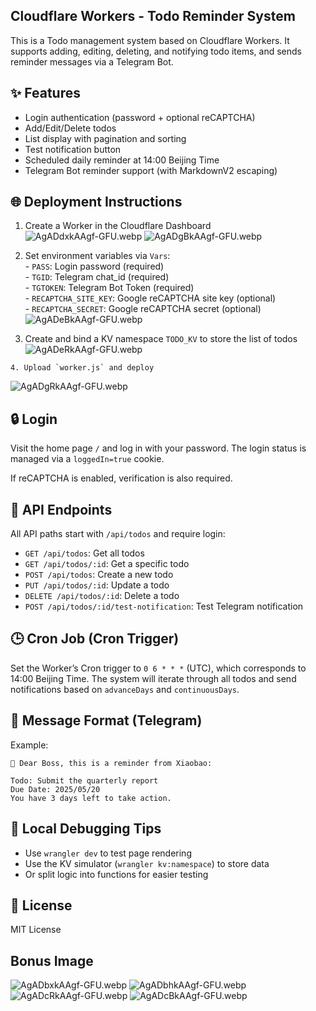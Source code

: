 ## Cloudflare Workers - Todo Reminder System

This is a Todo management system based on Cloudflare Workers. It supports adding, editing, deleting, and notifying todo items, and sends reminder messages via a Telegram Bot.

## ✨ Features

- Login authentication (password + optional reCAPTCHA)
- Add/Edit/Delete todos
- List display with pagination and sorting
- Test notification button
- Scheduled daily reminder at 14:00 Beijing Time
- Telegram Bot reminder support (with MarkdownV2 escaping)

## 🌐 Deployment Instructions



   1. Create a Worker in the Cloudflare Dashboard  
   ![AgADdxkAAgf-GFU.webp](https://cdn.canjie.org/AgADdxkAAgf-GFU.webp)
![AgADgBkAAgf-GFU.webp](https://cdn.canjie.org/AgADgBkAAgf-GFU.webp)

   2. Set environment variables via `Vars`:  
    - `PASS`: Login password (required)  
    - `TGID`: Telegram chat_id (required)  
    - `TGTOKEN`: Telegram Bot Token (required)  
    - `RECAPTCHA_SITE_KEY`: Google reCAPTCHA site key (optional)  
    - `RECAPTCHA_SECRET`: Google reCAPTCHA secret (optional)  
   ![AgADeBkAAgf-GFU.webp](https://cdn.canjie.org/AgADeBkAAgf-GFU.webp)
  
   3. Create and bind a KV namespace `TODO_KV` to store the list of todos  
   ![AgADeRkAAgf-GFU.webp](https://cdn.canjie.org/AgADeRkAAgf-GFU.webp)

    4. Upload `worker.js` and deploy  
   ![AgADgRkAAgf-GFU.webp](https://cdn.canjie.org/AgADgRkAAgf-GFU.webp)

## 🔒 Login

Visit the home page `/` and log in with your password. The login status is managed via a `loggedIn=true` cookie.

If reCAPTCHA is enabled, verification is also required.

## 📑 API Endpoints

All API paths start with `/api/todos` and require login:

- `GET /api/todos`: Get all todos
- `GET /api/todos/:id`: Get a specific todo
- `POST /api/todos`: Create a new todo
- `PUT /api/todos/:id`: Update a todo
- `DELETE /api/todos/:id`: Delete a todo
- `POST /api/todos/:id/test-notification`: Test Telegram notification

## 🕒 Cron Job (Cron Trigger)

Set the Worker’s Cron trigger to `0 6 * * *` (UTC), which corresponds to 14:00 Beijing Time. The system will iterate through all todos and send notifications based on `advanceDays` and `continuousDays`.

## 🔔 Message Format (Telegram)

Example:

```
🔔 Dear Boss, this is a reminder from Xiaobao:

Todo: Submit the quarterly report  
Due Date: 2025/05/20  
You have 3 days left to take action.
```

## 📝 Local Debugging Tips

- Use `wrangler dev` to test page rendering
- Use the KV simulator (`wrangler kv:namespace`) to store data
- Or split logic into functions for easier testing

## 📄 License

MIT License

## Bonus Image

![AgADbxkAAgf-GFU.webp](https://cdn.canjie.org/AgADbxkAAgf-GFU.webp)
![AgADbhkAAgf-GFU.webp](https://cdn.canjie.org/AgADbhkAAgf-GFU.webp)
![AgADcRkAAgf-GFU.webp](https://cdn.canjie.org/AgADcRkAAgf-GFU.webp)
![AgADcBkAAgf-GFU.webp](https://cdn.canjie.org/AgADcBkAAgf-GFU.webp)
